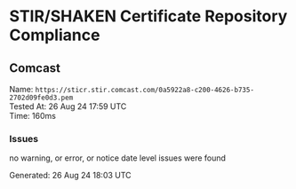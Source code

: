 # STIR/SHAKEN Certificate Repository Compliance

## Comcast

Name: `https://sticr.stir.comcast.com/0a5922a8-c200-4626-b735-2702d09fe0d3.pem`\
Tested At: 26 Aug 24 17:59 UTC\
Time: 160ms

### Issues

no warning, or error, or notice date level issues were found

Generated: 26 Aug 24 18:03 UTC